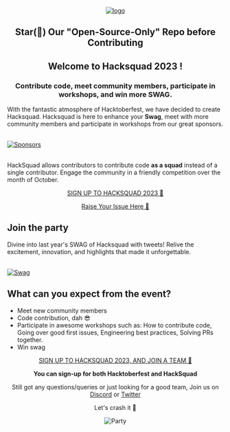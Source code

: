 <p align="center">
  <a href="https://hacksquad.dev">
    <img  alt="logo" src="https://github.com/novuhq/hacksquad-website/assets/17677196/c814d18d-e39c-4d3c-806c-b9744bfc39c3">
  </a>
</p>
<h2 align="center">Star(🌟) Our "Open-Source-Only" Repo before Contributing</h2>
<h2 align="center">
Welcome to Hacksquad 2023 !
</h2>
<h3 align="center">
Contribute code, meet community members, participate in workshops, and win more SWAG.
</h3>

With the fantastic atmosphere of Hacktoberfest, we have decided to create Hacksquad. Hacksquad is here to enhance your **Swag**, meet with more community members and participate in workshops from our great sponsors.

<a href="https://www.hacksquad.dev/#sponsors">
  </br>
  <picture>
    <source media="(prefers-color-scheme: dark)" srcset="https://github.com/novuhq/hacksquad-website/assets/17677196/64d59c8d-3c63-406b-ab94-a6afcd6c5b38">
    <img src="https://github.com/novuhq/hacksquad-website/assets/17677196/f7e5849f-7bb6-4014-9a58-f67b4bfe1f27" alt="Sponsors"/>
  </picture>
</a>

</br>
</br>

HackSquad allows contributors to contribute code **as a squad** instead of a single contributor. Engage the community in a friendly competition over the month of October.

<p align="center">
  <a href="https://hacksquad.dev">SIGN UP TO HACKSQUAD 2023 🚀</a>
</p>
<p align="center">
  <a href="https://github.com/thecyberbuzz/anycode/issues">Raise Your Issue Here 🔴</a>
</p>

## Join the party

Divine into last year's SWAG of Hacksquad with tweets! Relive the excitement, innovation, and highlights that made it unforgettable.

<a href="https://www.hacksquad.dev/#swag">
  </br>
  <picture>
    <img src="https://github.com/novuhq/hacksquad-website/assets/17677196/e15d38e8-6b6f-454d-a368-cd4b4cb2f5e6" alt="Swag"/>
  </picture>
</a>

## What can you expect from the event?

- Meet new community members
- Code contribution, dah 😎
- Participate in awesome workshops such as: How to contribute code, Going over good first issues, Engineering best practices, Solving PRs together.
- Win swag

<p align="center">
  <a href="https://hacksquad.dev">SIGN UP TO HACKSQUAD 2023, AND JOIN A TEAM 🚀</a>
</p>

<p align="center"><strong>You can sign-up for both Hacktoberfest and HackSquad</strong></p>
<p align="center">Still got any questions/queries or just looking for a good team, Join us on <a href="https://discord.gg/dw3aTnnBrN">Discord</a> or <a href="https://twitter.com/HackSquadDev">Twitter</a></p>
<p align="center">Let's crash it 🚀</p>
<p align="center">
  <img src="https://dev-to-uploads.s3.amazonaws.com/uploads/articles/10lybwxpyas6xmiohohn.gif" alt="Party"/>
</p>
